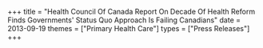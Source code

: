 +++
title = "Health Council Of Canada Report On Decade Of Health Reform Finds Governments' Status Quo Approach Is Failing Canadians"
date = 2013-09-19
themes = ["Primary Health Care"]
types = ["Press Releases"]
+++
